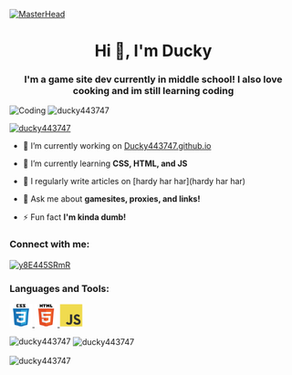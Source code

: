 [![MasterHead](https://64.media.tumblr.com/6962c6f268b3307746a44f0d9a75a890/tumblr_p7ko9q9hSR1x6vwfjo1_1280.gif)](ducky443747.github.io)
<h1 align="center">Hi 👋, I'm Ducky</h1>
<h3 align="center">I'm a game site dev currently in middle school! I also love cooking and im still learning coding</h3>
<img align="top" alt="Coding" width="400" 
     
<p align="left"> <img src="https://komarev.com/ghpvc/?username=ducky443747&label=Profile%20views&color=0e75b6&style=flat" alt="ducky443747" /> </p>

<p align="left"> <a href="https://github.com/ryo-ma/github-profile-trophy"><img src="https://github-profile-trophy.vercel.app/?username=ducky443747" alt="ducky443747" /></a> </p>

- 🔭 I’m currently working on [Ducky443747.github.io](ducky443747.github.io)

- 🌱 I’m currently learning **CSS, HTML, and JS**

- 📝 I regularly write articles on [hardy har har](hardy har har)

- 💬 Ask me about **gamesites, proxies, and links!**

- ⚡ Fun fact **I'm kinda dumb!**

<h3 align="left">Connect with me:</h3>
<p align="left">
<a href="https://discord.gg/y8E445SRmR" target="blank"><img align="center" src="https://raw.githubusercontent.com/rahuldkjain/github-profile-readme-generator/master/src/images/icons/Social/discord.svg" alt="y8E445SRmR" height="30" width="40" /></a>
</p>

<h3 align="left">Languages and Tools:</h3>
<p align="left"> <a href="https://www.w3schools.com/css/" target="_blank" rel="noreferrer"> <img src="https://raw.githubusercontent.com/devicons/devicon/master/icons/css3/css3-original-wordmark.svg" alt="css3" width="40" height="40"/> </a> <a href="https://www.w3.org/html/" target="_blank" rel="noreferrer"> <img src="https://raw.githubusercontent.com/devicons/devicon/master/icons/html5/html5-original-wordmark.svg" alt="html5" width="40" height="40"/> </a> <a href="https://developer.mozilla.org/en-US/docs/Web/JavaScript" target="_blank" rel="noreferrer"> <img src="https://raw.githubusercontent.com/devicons/devicon/master/icons/javascript/javascript-original.svg" alt="javascript" width="40" height="40"/> </a> </p>

<p><img align="left" src="https://github-readme-stats.vercel.app/api/top-langs?username=ducky443747&show_icons=true&locale=en&layout=compact" alt="ducky443747" /></p>

<p>&nbsp;<img align="center" src="https://github-readme-stats.vercel.app/api?username=ducky443747&show_icons=true&locale=en" alt="ducky443747" /></p>

<p><img align="center" src="https://github-readme-streak-stats.herokuapp.com/?user=ducky443747&" alt="ducky443747" /></p>

